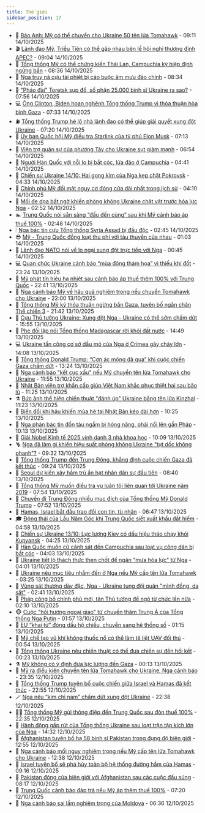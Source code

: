 ```yaml
---
title: Thế giới
sidebar_position: 17
---
```


<!-- dantri-the-gioi:START -->
- 🌋 [Báo Anh: Mỹ có thể chuyển cho Ukraine 50 tên lửa Tomahawk](https://dantri.com.vn/the-gioi/bao-anh-my-co-the-chuyen-cho-ukraine-50-ten-lua-tomahawk-20251014160311846.htm) - 09:11 14/10/2025
- 🎬 [Lãnh đạo Mỹ, Triều Tiên có thể gặp nhau bên lề hội nghị thượng đỉnh APEC?](https://dantri.com.vn/the-gioi/lanh-dao-my-trieu-tien-co-the-gap-nhau-ben-le-hoi-nghi-thuong-dinh-apec-20251014155348934.htm) - 09:04 14/10/2025
- 🧰 [Tổng thống Mỹ có thể chứng kiến Thái Lan, Campuchia ký hiệp định ngừng bắn](https://dantri.com.vn/the-gioi/tong-thong-my-co-the-chung-kien-thai-lan-campuchia-ky-hiep-dinh-ngung-ban-20251014145908909.htm) - 08:36 14/10/2025
- 🌋 [Nga truy nã cựu tài phiệt bị cáo buộc âm mưu đảo chính](https://dantri.com.vn/the-gioi/nga-truy-na-cuu-tai-phiet-bi-cao-buoc-am-muu-dao-chinh-20251014150127554.htm) - 08:34 14/10/2025
- 🗽 [&quot;Pháo đài&quot; Toretsk sụp đổ, số phận 25.000 binh sĩ Ukraine ra sao?](https://dantri.com.vn/the-gioi/phao-dai-toretsk-sup-do-so-phan-25000-binh-si-ukraine-ra-sao-20251014135149501.htm) - 07:56 14/10/2025
- 💻 [Ông Clinton, Biden hoan nghênh Tổng thống Trump vì thỏa thuận hòa bình Gaza](https://dantri.com.vn/the-gioi/ong-clinton-biden-hoan-nghenh-tong-thong-trump-vi-thoa-thuan-hoa-binh-gaza-20251014141831758.htm) - 07:33 14/10/2025
- ⛽️ [Tổng thống Trump hé lộ nhà lãnh đạo có thể giúp giải quyết xung đột Ukraine](https://dantri.com.vn/the-gioi/tong-thong-trump-he-lo-nha-lanh-dao-co-the-giup-giai-quyet-xung-dot-ukraine-20251014141318451.htm) - 07:20 14/10/2025
- 🤩 [Ủy ban Quốc hội Mỹ điều tra Starlink của tỷ phú Elon Musk](https://dantri.com.vn/the-gioi/uy-ban-quoc-hoi-my-dieu-tra-starlink-cua-ty-phu-elon-musk-20251014140812418.htm) - 07:13 14/10/2025
- 🧐 [Viện trợ quân sự của phương Tây cho Ukraine sụt giảm mạnh](https://dantri.com.vn/the-gioi/vien-tro-quan-su-cua-phuong-tay-cho-ukraine-sut-giam-manh-20251014113123687.htm) - 06:54 14/10/2025
- 🎊 [Người Hàn Quốc với nỗi lo bị bắt cóc, lừa đảo ở Campuchia](https://dantri.com.vn/the-gioi/nguoi-han-quoc-voi-noi-lo-bi-bat-coc-lua-dao-o-campuchia-20251014103450608.htm) - 04:41 14/10/2025
- 📝 [Chiến sự Ukraine 14/10: Hai gọng kìm của Nga kẹp chặt Pokrovsk](https://dantri.com.vn/the-gioi/chien-su-ukraine-1410-hai-gong-kim-cua-nga-kep-chat-pokrovsk-20251014094831825.htm) - 04:33 14/10/2025
- 🤡 [Chính phủ Mỹ đối mặt nguy cơ đóng cửa dài nhất trong lịch sử](https://dantri.com.vn/the-gioi/chinh-phu-my-doi-mat-nguy-co-dong-cua-dai-nhat-trong-lich-su-20251014102154492.htm) - 04:10 14/10/2025
- 🥷 [Mối đe dọa bất ngờ khiến phòng không Ukraine chật vật trước hỏa lực Nga](https://dantri.com.vn/the-gioi/moi-de-doa-bat-ngo-khien-phong-khong-ukraine-chat-vat-truoc-hoa-luc-nga-20251014091025945.htm) - 02:52 14/10/2025
- 🏊 [Trung Quốc nói sẵn sàng “đấu đến cùng” sau khi Mỹ cảnh báo áp thuế 100%](https://dantri.com.vn/the-gioi/trung-quoc-noi-san-sang-dau-den-cung-sau-khi-my-canh-bao-ap-thue-100-20251014092706863.htm) - 02:48 14/10/2025
- 🕯 [Nga bác tin cựu Tổng thống Syria Assad bị đầu độc](https://dantri.com.vn/the-gioi/nga-bac-tin-cuu-tong-thong-syria-assad-bi-dau-doc-20251014094309654.htm) - 02:45 14/10/2025
- 😎 [Mỹ - Trung Quốc đồng loạt thu phí với tàu thuyền của nhau](https://dantri.com.vn/the-gioi/my-trung-quoc-dong-loat-thu-phi-voi-tau-thuyen-cua-nhau-20251014074345137.htm) - 01:03 14/10/2025
- 🌈 [Lãnh đạo NATO nói về lo ngại xung đột trực tiếp với Nga](https://dantri.com.vn/the-gioi/lanh-dao-nato-noi-ve-lo-ngai-xung-dot-truc-tiep-voi-nga-20251014072645825.htm) - 00:45 14/10/2025
- 💻 [Quan chức Ukraine cảnh báo “mùa đông thảm họa” vì thiếu khí đốt](https://dantri.com.vn/the-gioi/quan-chuc-ukraine-canh-bao-mua-dong-tham-hoa-vi-thieu-khi-dot-20251014061546405.htm) - 23:24 13/10/2025
- 🤖 [Mỹ phát tín hiệu hạ nhiệt sau cảnh báo áp thuế thêm 100% với Trung Quốc](https://dantri.com.vn/the-gioi/my-phat-tin-hieu-ha-nhiet-sau-canh-bao-ap-thue-them-100-voi-trung-quoc-20251014053433433.htm) - 22:41 13/10/2025
- 🦏 [Nga cảnh báo Mỹ về hậu quả nghiêm trọng nếu chuyển Tomahawk cho Ukraine](https://dantri.com.vn/the-gioi/nga-canh-bao-my-ve-hau-qua-nghiem-trong-neu-chuyen-tomahawk-cho-ukraine-20251014012947656.htm) - 22:00 13/10/2025
- 🌁 [Tổng thống Mỹ ký thỏa thuận ngừng bắn Gaza, tuyên bố ngăn chặn Thế chiến 3](https://dantri.com.vn/the-gioi/tong-thong-my-ky-thoa-thuan-ngung-ban-gaza-tuyen-bo-ngan-chan-the-chien-3-20251014022619000.htm) - 21:42 13/10/2025
- 🐘 [Cựu Thủ tướng Ukraine: Xung đột Nga - Ukraine có thể sớm chấm dứt](https://dantri.com.vn/the-gioi/cuu-thu-tuong-ukraine-xung-dot-nga-ukraine-co-the-som-cham-dut-20251013223758428.htm) - 15:55 13/10/2025
- 🥷 [Phe đối lập nói Tổng thống Madagascar rời khỏi đất nước](https://dantri.com.vn/the-gioi/phe-doi-lap-noi-tong-thong-madagascar-roi-khoi-dat-nuoc-20251013213026998.htm) - 14:49 13/10/2025
- 💻 [Ukraine tấn công cơ sở dầu mỏ của Nga ở Crimea gây cháy lớn](https://dantri.com.vn/the-gioi/ukraine-tan-cong-co-so-dau-mo-cua-nga-o-crimea-gay-chay-lon-20251013165431698.htm) - 14:08 13/10/2025
- 🎡 [Tổng thống Donald Trump: “Cơn ác mộng đã qua” khi cuộc chiến Gaza chấm dứt](https://dantri.com.vn/the-gioi/tong-thong-donald-trump-con-ac-mong-da-qua-khi-cuoc-chien-gaza-cham-dut-20251013201908155.htm) - 13:24 13/10/2025
- 🧰 [Nga cảnh báo &quot;kết cục xấu&quot; nếu Mỹ chuyển tên lửa Tomahawk cho Ukraine](https://dantri.com.vn/the-gioi/nga-canh-bao-ket-cuc-xau-neu-my-chuyen-ten-lua-tomahawk-cho-ukraine-20251013175432864.htm) - 11:55 13/10/2025
- 🥸 [Nhật Bản viện trợ khẩn cấp giúp Việt Nam khắc phục thiệt hại sau bão lũ](https://dantri.com.vn/the-gioi/nhat-ban-vien-tro-khan-cap-giup-viet-nam-khac-phuc-thiet-hai-sau-bao-lu-20251013181507546.htm) - 11:25 13/10/2025
- ⚗️ [Bức ảnh thể hiện chiến thuật &quot;đánh úp&quot; Ukraine  bằng tên lửa Kinzhal](https://dantri.com.vn/the-gioi/buc-anh-the-hien-chien-thuat-danh-up-ukraine-bang-ten-lua-kinzhal-20251013170942437.htm) - 11:23 13/10/2025
- 🌮 [Biến đổi khí hậu khiến mùa hè tại Nhật Bản kéo dài hơn](https://dantri.com.vn/the-gioi/bien-doi-khi-hau-khien-mua-he-tai-nhat-ban-keo-dai-hon-20251013172537896.htm) - 10:25 13/10/2025
- 🎃 [Nga phản bác tin đồn tàu ngầm bị hỏng nặng, phải nổi lên gần Pháp](https://dantri.com.vn/the-gioi/nga-phan-bac-tin-don-tau-ngam-bi-hong-nang-phai-noi-len-gan-phap-20251013164732717.htm) - 10:13 13/10/2025
- 💫 [Giải Nobel Kinh tế 2025 vinh danh 3 nhà khoa học](https://dantri.com.vn/the-gioi/giai-nobel-kinh-te-2025-vinh-danh-3-nha-khoa-hoc-20251013162758852.htm) - 10:09 13/10/2025
- 🪜 [Nga đã làm gì khiến hiệu suất phòng không Ukraine &quot;tụt dốc không phanh&quot;?](https://dantri.com.vn/the-gioi/nga-da-lam-gi-khien-hieu-suat-phong-khong-ukraine-tut-doc-khong-phanh-20251013152454576.htm) - 09:32 13/10/2025
- 🌋 [Tổng thống Trump đến Trung Đông, khẳng định cuộc chiến Gaza đã kết thúc](https://dantri.com.vn/the-gioi/tong-thong-trump-den-trung-dong-khang-dinh-cuoc-chien-gaza-da-ket-thuc-20251013161136422.htm) - 09:24 13/10/2025
- 🦏 [Seoul dự kiến xây hầm trú ẩn hạt nhân dân sự đầu tiên](https://dantri.com.vn/the-gioi/seoul-du-kien-xay-ham-tru-an-hat-nhan-dan-su-dau-tien-20251013153137819.htm) - 08:40 13/10/2025
- 👀 [Tổng thống Mỹ muốn điều tra vụ luận tội liên quan tới Ukraine năm 2019](https://dantri.com.vn/the-gioi/tong-thong-my-muon-dieu-tra-vu-luan-toi-lien-quan-toi-ukraine-nam-2019-20251013144832181.htm) - 07:54 13/10/2025
- 🧰 [Chuyến đi Trung Đông nhiều mục đích của Tổng thống Mỹ Donald Trump](https://dantri.com.vn/the-gioi/chuyen-di-trung-dong-nhieu-muc-dich-cua-tong-thong-my-donald-trump-20251013145152125.htm) - 07:52 13/10/2025
- 🚀 [Hamas, Israel bắt đầu trao đổi con tin, tù nhân](https://dantri.com.vn/the-gioi/hamas-israel-bat-dau-trao-doi-con-tin-tu-nhan-20251013134622311.htm) - 06:47 13/10/2025
- 🎓 [Động thái của Lầu Năm Góc khi Trung Quốc siết xuất khẩu đất hiếm](https://dantri.com.vn/the-gioi/dong-thai-cua-lau-nam-goc-khi-trung-quoc-siet-xuat-khau-dat-hiem-20251013112851228.htm) - 04:58 13/10/2025
- 🥸 [Chiến sự Ukraine 13/10: Lực lượng Kiev có dấu hiệu tháo chạy khỏi Kupyansk](https://dantri.com.vn/the-gioi/chien-su-ukraine-1310-luc-luong-kiev-co-dau-hieu-thao-chay-khoi-kupyansk-20251013111602464.htm) - 04:25 13/10/2025
- 🦅 [Hàn Quốc muốn cử cảnh sát đến Campuchia sau loạt vụ công dân bị bắt cóc](https://dantri.com.vn/the-gioi/han-quoc-muon-cu-canh-sat-den-campuchia-sau-loat-vu-cong-dan-bi-bat-coc-20251013104516313.htm) - 04:03 13/10/2025
- 🤭 [Ukraine tiết lộ thách thức then chốt để ngăn &quot;mưa hỏa lực&quot; từ Nga](https://dantri.com.vn/the-gioi/ukraine-tiet-lo-thach-thuc-then-chot-de-ngan-mua-hoa-luc-tu-nga-20251013104524672.htm) - 04:01 13/10/2025
- 🤖 [Ukraine nêu mục tiêu nhắm đến ở Nga nếu Mỹ cấp tên lửa Tomahawk](https://dantri.com.vn/the-gioi/ukraine-neu-muc-tieu-nham-den-o-nga-neu-my-cap-ten-lua-tomahawk-20251013093743800.htm) - 03:25 13/10/2025
- 🐲 [Vùng sát thương dày đặc, Nga - Ukraine tung đội quân &quot;mình đồng, da sắt&quot;](https://dantri.com.vn/the-gioi/vung-sat-thuong-day-dac-nga-ukraine-tung-doi-quan-minh-dong-da-sat-20251013092810820.htm) - 02:41 13/10/2025
- 🫣 [Pháp công bố chính phủ mới, tân Thủ tướng để ngỏ từ chức lần nữa](https://dantri.com.vn/the-gioi/phap-cong-bo-chinh-phu-moi-tan-thu-tuong-de-ngo-tu-chuc-lan-nua-20251013090701204.htm) - 02:10 13/10/2025
- 🐵 [Cuộc &quot;hồi hương ngoại giao&quot; từ chuyến thăm Trung Á của Tổng thống Nga Putin](https://dantri.com.vn/the-gioi/cuoc-hoi-huong-ngoai-giao-tu-chuyen-tham-trung-a-cua-tong-thong-nga-putin-20251013083749119.htm) - 01:57 13/10/2025
- 🫶 [EU “khai tử” đóng dấu hộ chiếu, chuyển sang hệ thống số](https://dantri.com.vn/the-gioi/eu-khai-tu-dong-dau-ho-chieu-chuyen-sang-he-thong-so-20251013081526264.htm) - 01:15 13/10/2025
- 💃 [Mỹ chế tạo vũ khí không thuốc nổ có thể làm tê liệt UAV đối thủ](https://dantri.com.vn/the-gioi/my-che-tao-vu-khi-khong-thuoc-no-co-the-lam-te-liet-uav-doi-thu-20251013074811476.htm) - 00:54 13/10/2025
- 💫 [Tổng thống Ukraine nêu chiến thuật có thể đưa chiến sự đến hồi kết](https://dantri.com.vn/the-gioi/tong-thong-ukraine-neu-chien-thuat-co-the-dua-chien-su-den-hoi-ket-20251013071905666.htm) - 00:23 13/10/2025
- ⚗️ [Mỹ không có ý định đưa lực lượng đến Gaza](https://dantri.com.vn/the-gioi/my-khong-co-y-dinh-dua-luc-luong-den-gaza-20251013062822444.htm) - 00:13 13/10/2025
- 🥷 [Mỹ ra điều kiện chuyển tên lửa Tomahawk cho Ukraine, Nga cảnh báo](https://dantri.com.vn/the-gioi/my-ra-dieu-kien-chuyen-ten-lua-tomahawk-cho-ukraine-nga-canh-bao-20251013060012674.htm) - 23:35 12/10/2025
- 🥸 [Tổng thống Trump tuyên bố cuộc chiến giữa Israel và Hamas đã kết thúc](https://dantri.com.vn/the-gioi/tong-thong-trump-tuyen-bo-cuoc-chien-giua-israel-va-hamas-da-ket-thuc-20251013053305568.htm) - 22:55 12/10/2025
- 🪄 [Nga nêu “kim chỉ nam” chấm dứt xung đột Ukraine](https://dantri.com.vn/the-gioi/nga-neu-kim-chi-nam-cham-dut-xung-dot-ukraine-20251013003509821.htm) - 22:38 12/10/2025
- 🧑‍💻 [Tổng thống Mỹ gửi thông điệp đến Trung Quốc sau đòn thuế 100%](https://dantri.com.vn/the-gioi/tong-thong-my-gui-thong-diep-den-trung-quoc-sau-don-thue-100-20251013010142697.htm) - 22:35 12/10/2025
- 🤭 [Hành động gấp rút của Tổng thống Ukraine sau loạt trận tập kích lớn của Nga](https://dantri.com.vn/the-gioi/hanh-dong-gap-rut-cua-tong-thong-ukraine-sau-loat-tran-tap-kich-lon-cua-nga-20251012212448348.htm) - 14:32 12/10/2025
- 🗽 [Afghanistan tuyên bố hạ 58 binh sĩ Pakistan trong đụng độ biên giới](https://dantri.com.vn/the-gioi/afghanistan-tuyen-bo-ha-58-binh-si-pakistan-trong-dung-do-bien-gioi-20251012194427186.htm) - 12:55 12/10/2025
- 🤖 [Nga cảnh báo mối nguy nghiêm trọng nếu Mỹ cấp tên lửa Tomahawk cho Ukraine](https://dantri.com.vn/the-gioi/nga-canh-bao-moi-nguy-nghiem-trong-neu-my-cap-ten-lua-tomahawk-cho-ukraine-20251012182256800.htm) - 12:38 12/10/2025
- 🌈 [Israel tuyên bố sẽ phá hủy toàn bộ hệ thống đường hầm của Hamas](https://dantri.com.vn/the-gioi/israel-tuyen-bo-se-pha-huy-toan-bo-he-thong-duong-ham-cua-hamas-20251012160403945.htm) - 09:16 12/10/2025
- 🤩 [Pakistan đóng cửa biên giới với Afghanistan sau các cuộc đấu súng](https://dantri.com.vn/the-gioi/pakistan-dong-cua-bien-gioi-voi-afghanistan-sau-cac-cuoc-dau-sung-20251012151249155.htm) - 08:17 12/10/2025
- 🤗 [Trung Quốc cảnh báo đáp trả nếu Mỹ áp thêm  thuế 100%](https://dantri.com.vn/the-gioi/trung-quoc-canh-bao-dap-tra-neu-my-ap-them-thue-100-20251012141232640.htm) - 07:20 12/10/2025
- 🙉 [Nga cảnh báo sai lầm nghiêm trọng của Moldova](https://dantri.com.vn/the-gioi/nga-canh-bao-sai-lam-nghiem-trong-cua-moldova-20251012132906177.htm) - 06:36 12/10/2025<!-- dantri-the-gioi:END -->
